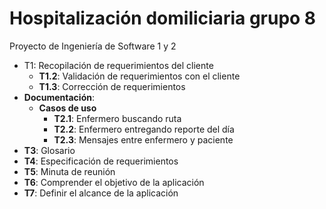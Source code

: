 ﻿# Hospitalización domiliciaria grupo 8
Proyecto de Ingeniería de Software 1 y 2


* T1: Recopilación de requerimientos del cliente
	* **T1.2**: Validación de requerimientos con el cliente
	* **T1.3**: Corrección de requerimientos
* **Documentación**: 
	* **Casos de uso**
		* **T2.1**: Enfermero buscando ruta
		* **T2.2**: Enfermero entregando reporte del día
		* **T2.3**: Mensajes entre enfermero y paciente
* **T3**: Glosario
* **T4**: Especificación de requerimientos
* **T5**: Minuta de reunión
* **T6**: Comprender el objetivo de la aplicación
* **T7**: Definir el alcance de la aplicación
